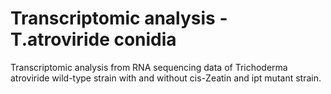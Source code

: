 # Transcriptomic analysis - T.atroviride conidia
Transcriptomic analysis from RNA sequencing data of Trichoderma atroviride wild-type strain with and without cis-Zeatin and ipt mutant strain.
